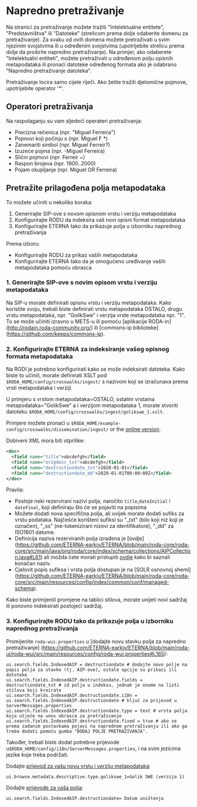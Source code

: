 # Napredno pretraživanje

Na stranici za pretraživanje možete tražiti "Intelektualne entitete", "Predstavništva" ili "Datoteke" (strelicom prema dolje odaberite domenu za pretraživanje). Za svaku od ovih domena možete pretraživati u svim njezinim svojstvima ili u određenim svojstvima (upotrijebite strelicu prema dolje da proširite napredno pretraživanje). Na primjer, ako odaberete "Intelektualni entiteti", možete pretraživati u određenom polju opisnih metapodataka ili pronaći datoteke određenog formata ako je odabrano "Napredno pretraživanje datoteka".

Pretraživanje locira samo cijele riječi. Ako želite tražiti djelomične pojmove, upotrijebite operator '*'.

## Operatori pretraživanja

Na raspolaganju su vam sljedeći operateri pretraživanja:

- Precizna rečenica (npr. "Miguel Ferreira")
- Pojmovi koji počinju s (npr. Miguel F *)
- Zanemariti simbol (npr. Miguel Ferreir?)
- Izuzeće pojma (npr. -Miguel Ferreira)
- Slični pojmovi (npr. Ferreir ~)
- Raspon brojeva (npr. 1900..2000)
- Pojam okupljanje (npr. Miguel OR Ferreira)

## Pretražite prilagođena polja metapodataka

To možete učiniti u nekoliko koraka:

1. Generirajte SIP-ove s novom opisnom vrstu i verziju metapodataka
2. Konfigurirajte RODU da indeksira vaš novi opisni format metapodataka
3. Konfigurirajte ETERNA tako da prikazuje polja u izborniku naprednog pretraživanja

Prema izboru:
* Konfigurirajte RODU za prikaz vaših metapodataka
* Konfigurirajte ETERNA tako da je omogućeno uređivanje vaših metapodataka pomoću obrasca


### 1. Generirajte SIP-ove s novim opisom vrstu i verziju metapodataka
Na SIP-u morate definirati opisnu vrstu i verziju metapodataka. Kako koristite svoju, trebali biste definirati vrstu metapodataka OSTALO, drugu vrstu metapodataka, npr. "GolikSwe" i verzija vrste metapodataka npr. "1". To se može učiniti izravno u METS-u ili pomoću [aplikacije RODA-in] (http://rodain.roda-community.org/) ili [commons-ip biblioteke] (https://github.com/keeps/commons-ip).

### 2. Konfigurirajte ETERNA za indeksiranje vašeg opisnog formata metapodataka 
Na RODI je potrebno konfigurirati kako se može indeksirati datoteka. Kako biste to učinili, morate definirati XSLT pod `$RODA_HOME/config/crosswalks/ingest/` s nazivom koji se izračunava prema vrsti metapodataka i verziji.

U primjeru s vrstom metapodataka=OSTALO, ostalim vrstama metapodataka="GolikSwe" a i verzijom metapodataka 1, morate stvoriti datoteku `$RODA_HOME/config/crosswalks/ingest/golikswe_1.xslt`. 

Primjere možete pronaći u `$RODA_HOME/example-config/crosswalks/dissemination/ingest/` or the [online version](https://github.com/ETERNA-earkiv/ETERNA/tree/main/roda-core/roda-core/src/main/resources/config/crosswalks/ingest).

Dobiveni XML mora biti otprilike:
```xml
<doc>
  <field name="title">abcdefgh</field>
  <field name="origdesc_txt">abcdefgh</field>
  <field name="destructiondate_txt">2020-01-01</field>
  <field name="destructiondate_dd">2020-01-01T00:00:00Z</field>
</doc>
```
Pravila:
- Postoje neki rezervirani nazivi polja, naročito `title`,`dateInitial` i `dateFinal`, koji definiraju što će se pojaviti na popisima
- Možete dodati nova specifična polja, ali uvijek morate dodati sufiks za vrstu podataka. Najčešće korišteni sufiksi su "\_txt" (bilo koji niz koji je označen), "\_ss" (ne-tokenizirani nizovi za identifikatore), "\_dd" za ISO1601 datume.
- Definicija naziva rezerviranih polja izrađena je [ovdje] (https://github.com/ETERNA-earkiv/ETERNA/blob/main/roda-core/roda-core/src/main/java/org/roda/core/index/schema/collections/AIPCollection.java#L61) ali možda ćete morati pristupiti [ovdje](https://github.com/ETERNA-earkiv/ETERNA/blob/main/roda-common/roda-common-data/src/main/java/org/roda/core/data/common/RodaConstants.java#L604) kako bi saznali konačan naziv.
- Cjelovit popis sufiksa i vrsta polja dostupan je na [SOLR osnovnoj shemi] (https://github.com/ETERNA-earkiv/ETERNA/blob/main/roda-core/roda-core/src/main/resources/config/index/common/conf/managed-schema).

Kako biste primijenili promjene na tablici stilova, morate unijeti novi sadržaj ili ponovno indeksirati postojeći sadržaj.

### 3. Konfigurirajte RODU tako da prikazuje polja u izborniku naprednog pretraživanja

Promijenite `roda-wui.properties` u [dodajte novu stavku polja za napredno pretraživanje] (https://github.com/ETERNA-earkiv/ETERNA/blob/main/roda-ui/roda-wui/src/main/resources/config/roda-wui.properties#L165):

```javaproperties
ui.search.fields.IndexedAIP = destructiondate # dodajte novo polje na popis polja za stavke (tj. AIP-ove), ostale opcije su prikazi ili datoteke
ui.search.fields.IndexedAIP.destructiondate.fields = destructiondate_txt # id polja u indeksu, jednak je onome na listi stilova koji kreirate
ui.search.fields.IndexedAIP.destructiondate.i18n = ui.search.fields.IndexedAIP.destructiondate # ključ za prijevod u ServerMessages.properties
ui.search.fields.IndexedAIP.destructiondate.type = text # vrsta polja koja utječe na unos obrasca za pretraživanje
ui.search.fields.IndexedAIP.destructiondate.fixed = true # ako se prema zadanim postavkama pojavi na naprednom pretraživanju ili ako ga treba dodati pomoću gumba "DODAJ POLJE PRETRAŽIVANJA".
```
Također, trebali biste dodat potrebne prijevode u`$RODA_HOME/config/i18n/ServerMessages.properties`, i na svim jezicima jezike koje treba podržati.

Dodajte [prijevod za vašu novu vrstu i verziju metapodataka](https://github.com/ETERNA-earkiv/ETERNA/blob/main/roda-ui/roda-wui/src/main/resources/config/i18n/ServerMessages.properties#L121):

```javaproperties
ui.browse.metadata.descriptive.type.golikswe_1=Golik SWE (verzija 1)
```

Dodajte [prijevode za vaša polja](https://github.com/ETERNA-earkiv/ETERNA/blob/main/roda-ui/roda-wui/src/main/resources/config/i18n/ServerMessages.properties#L2):

```javaproperties
ui.search.fields.IndexedAIP.destructiondate= Datum uništenja
```
